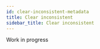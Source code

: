 ```yaml
---
id: clear-inconsistent-metadata
title: Clear inconsistent
sidebar_title: Clear inconsistent
---
```


Work in progress